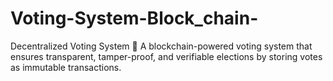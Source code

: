 # Voting-System-Block_chain-
Decentralized Voting System 🔹 A blockchain-powered voting system that ensures transparent, tamper-proof, and verifiable elections by storing votes as immutable transactions.
